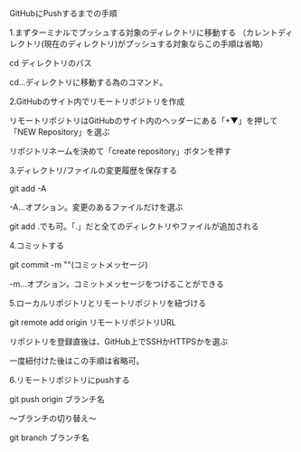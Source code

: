 GitHubにPushするまでの手順

1.まずターミナルでプッシュする対象のディレクトリに移動する
（カレントディレクトリ(現在のディレクトリ)がプッシュする対象ならこの手順は省略）

  cd ディレクトリのパス

  cd…ディレクトリに移動する為のコマンド。

2.GitHubのサイト内でリモートリポジトリを作成

  リモートリポジトリはGitHubのサイト内のヘッダーにある「+▼」を押して<br>「NEW Repository」を選ぶ

  リポジトリネームを決めて「create repository」ボタンを押す

3.ディレクトリ/ファイルの変更履歴を保存する

  git add -A

  -A…オプション。変更のあるファイルだけを選ぶ

  git add .でも可。「.」だと全てのディレクトリやファイルが追加される

4.コミットする

  git commit -m ""(コミットメッセージ)

  -m…オプション。コミットメッセージをつけることができる

5.ローカルリポジトリとリモートリポジトリを紐づける

  git remote add origin リモートリポジトリURL

  リポジトリを登録直後は、GitHub上でSSHかHTTPSかを選ぶ<br>

  一度紐付けた後はこの手順は省略可。

6.リモートリポジトリにpushする

  git push origin ブランチ名

〜ブランチの切り替え〜

  git branch ブランチ名
